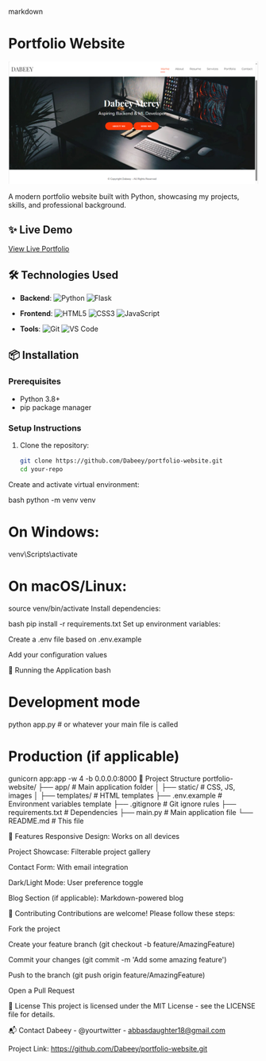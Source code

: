 markdown
# Portfolio Website

![Project Banner](assets/banner.png) <!-- Optional banner image -->

A modern portfolio website built with Python, showcasing my projects, skills, and professional background.

## ✨ Live Demo
[View Live Portfolio](https://yourusername.github.io/portfolio-website/) <!-- Update with your URL -->

## 🛠️ Technologies Used
- **Backend**: 
  ![Python](https://img.shields.io/badge/Python-3776AB?style=flat&logo=python&logoColor=white)
  ![Flask](https://img.shields.io/badge/Flask-000000?style=flat&logo=flask&logoColor=white) <!-- or Django -->
  
- **Frontend**:
  ![HTML5](https://img.shields.io/badge/HTML5-E34F26?style=flat&logo=html5&logoColor=white)
  ![CSS3](https://img.shields.io/badge/CSS3-1572B6?style=flat&logo=css3&logoColor=white)
  ![JavaScript](https://img.shields.io/badge/JavaScript-F7DF1E?style=flat&logo=javascript&logoColor=black)

- **Tools**:
  ![Git](https://img.shields.io/badge/Git-F05032?style=flat&logo=git&logoColor=white)
  ![VS Code](https://img.shields.io/badge/VS_Code-007ACC?style=flat&logo=visual-studio-code&logoColor=white)

## 📦 Installation

### Prerequisites
- Python 3.8+
- pip package manager

### Setup Instructions
1. Clone the repository:
   ```bash
   git clone https://github.com/Dabeey/portfolio-website.git
   cd your-repo
Create and activate virtual environment:

bash
python -m venv venv
# On Windows:
venv\Scripts\activate
# On macOS/Linux:
source venv/bin/activate
Install dependencies:

bash
pip install -r requirements.txt
Set up environment variables:

Create a .env file based on .env.example

Add your configuration values

🚀 Running the Application
bash
# Development mode
python app.py  # or whatever your main file is called

# Production (if applicable)
gunicorn app:app -w 4 -b 0.0.0.0:8000
📂 Project Structure
portfolio-website/
├── app/                      # Main application folder
│   ├── static/               # CSS, JS, images
│   ├── templates/            # HTML templates
├── .env.example              # Environment variables template
├── .gitignore                # Git ignore rules
├── requirements.txt          # Dependencies
├── main.py                    # Main application file
└── README.md                 # This file

🌟 Features
Responsive Design: Works on all devices

Project Showcase: Filterable project gallery

Contact Form: With email integration

Dark/Light Mode: User preference toggle

Blog Section (if applicable): Markdown-powered blog

🤝 Contributing
Contributions are welcome! Please follow these steps:

Fork the project

Create your feature branch (git checkout -b feature/AmazingFeature)

Commit your changes (git commit -m 'Add some amazing feature')

Push to the branch (git push origin feature/AmazingFeature)

Open a Pull Request

📄 License
This project is licensed under the MIT License - see the LICENSE file for details.

📬 Contact
Dabeey - @yourtwitter - abbasdaughter18@gmail.com

Project Link: https://github.com/Dabeey/portfolio-website.git

